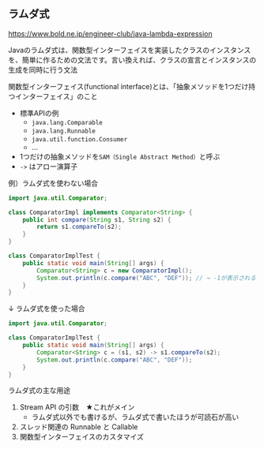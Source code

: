 ## ラムダ式
https://www.bold.ne.jp/engineer-club/java-lambda-expression

Javaのラムダ式は、関数型インターフェイスを実装したクラスのインスタンスを、簡単に作るための文法です。言い換えれば、クラスの宣言とインスタンスの生成を同時に行う文法

関数型インターフェイス(functional interface)とは、「抽象メソッドを1つだけ持つインターフェイス」のこと
   - 標準APIの例
      - `java.lang.Comparable`
      - `java.lang.Runnable`
      - `java.util.function.Consumer`
      - ...
   - 1つだけの抽象メソッドを`SAM（Single Abstract Method）`と呼ぶ
   - `->` はアロー演算子

例）ラムダ式を使わない場合
```java
import java.util.Comparator;

class ComparatorImpl implements Comparator<String> {
    public int compare(String s1, String s2) {
        return s1.compareTo(s2);
    }
}

class ComparatorImplTest {
    public static void main(String[] args) {
        Comparator<String> c = new ComparatorImpl();
        System.out.println(c.compare("ABC", "DEF")); // → -1が表示される
    }
}
```
↓
ラムダ式を使った場合
```java
import java.util.Comparator;

class ComparatorImplTest {
    public static void main(String[] args) {
        Comparator<String> c = (s1, s2) -> s1.compareTo(s2);
        System.out.println(c.compare("ABC", "DEF"));
    }
}
```

ラムダ式の主な用途
1. Stream API の引数　★これがメイン
   - ラムダ式以外でも書けるが、ラムダ式で書いたほうが可読石が高い
2. スレッド関連の Runnable と Callable
3. 関数型インターフェイスのカスタマイズ
